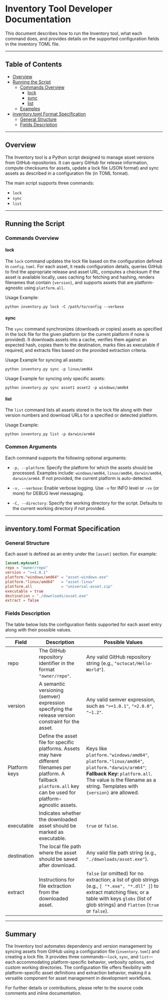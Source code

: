 # Inventory Tool Developer Documentation

This document describes how to run the Inventory tool, what each command does, and provides details on the supported configuration fields in the inventory TOML file.

---

## Table of Contents

- [Overview](#overview)
- [Running the Script](#running-the-script)
  - [Commands Overview](#commands-overview)
    - [lock](#lock)
    - [sync](#sync)
    - [list](#list)
  - [Examples](#examples)
- [inventory.toml Format Specification](#inventorytoml-format-specification)
  - [General Structure](#general-structure)
  - [Fields Description](#fields-description)

---

## Overview

The Inventory tool is a Python script designed to manage asset versions from GitHub repositories. It can query GitHub for release information, compute checksums for assets, update a lock file (JSON format) and sync assets as described in a configuration file (in TOML format).

The main script supports three commands:
- `lock`
- `sync`
- `list`

---

## Running the Script

### Commands Overview

#### lock

The `lock` command updates the lock file based on the configuration defined in `config.toml`. For each asset, it reads configuration details, queries GitHub to find the appropriate release and asset URL, computes a checksum if the asset is available locally, uses caching for fetching and hashing, renders filenames that contain `{version}`, and supports assets that are platform-agnostic using `platform.all`.

Usage Example:
```
python inventory.py lock -C /path/to/config --verbose
```

#### sync

The `sync` command synchronizes (downloads or copies) assets as specified in the lock file for the given platform (or the current platform if none is provided). It downloads assets into a cache, verifies them against an expected hash, copies them to the destination, marks files as executable if required, and extracts files based on the provided extraction criteria.

Usage Example for syncing all assets:
```
python inventory.py sync -p linux/amd64
```
Usage Example for syncing only specific assets:
```
python inventory.py sync asset1 asset2 -p windows/amd64
```

#### list

The `list` command lists all assets stored in the lock file along with their version numbers and download URLs for a specified or detected platform.

Usage Example:
```
python inventory.py list -p darwin/arm64
```

### Common Arguments

Each command supports the following optional arguments:

- `-p, --platform`:
  Specify the platform for which the assets should be processed. Examples include:
  `windows/amd64`, `linux/amd64`, `darwin/amd64`, `darwin/arm64`.
  If not provided, the current platform is auto-detected.

- `-v, --verbose`:
  Enable verbose logging. Use `-v` for INFO level or `-vv` (or more) for DEBUG level messaging.

- `-C, --directory`:
  Specify the working directory for the script. Defaults to the current working directory if not provided.

---

## inventory.toml Format Specification

### General Structure

Each asset is defined as an entry under the `[asset]` section. For example:

```toml
[asset.myAsset]
repo = "owner/repo"
version = ">=1.0.1"
platform."windows/amd64" = "asset-windows.exe"
platform."linux/amd64"   = "asset-linux"
platform.all             = "universal-asset.zip"
executable = true
destination = "./downloads/asset.exe"
extract = false
```

### Fields Description

The table below lists the configuration fields supported for each asset entry along with their possible values.

| Field         | Description                                                                                                                                                      | Possible Values                                                                                                                                                                                                         |
|---------------|------------------------------------------------------------------------------------------------------------------------------------------------------------------|-------------------------------------------------------------------------------------------------------------------------------------------------------------------------------------------------------------------------|
| repo          | The GitHub repository identifier in the format `"owner/repo"`.                                                                                                   | Any valid GitHub repository string (e.g., `"octocat/Hello-World"`).                                                                                                        |
| version       | A semantic versioning (semver) expression specifying the release version constraint for the asset.                                                               | Any valid semver expression, such as `">=1.0.1"`, `"=2.0.0"`, `"~1.2"`.                                                                                                     |
| Platform keys | Define the asset file for specific platforms. Assets may have different filenames per platform. A fallback `platform.all` key can be used for platform-agnostic assets. | Keys like `platform."windows/amd64"`, `platform."linux/amd64"`, `platform."darwin/arm64"`; **Fallback Key:** `platform.all`. The value is the filename as a string. Templates with `{version}` are allowed. |
| executable    | Indicates whether the downloaded asset should be marked as executable.                                                                                           | `true` or `false`.                                                                                                                                                                                                     |
| destination   | The local file path where the asset should be saved after download.                                                                                              | Any valid file path string (e.g., `"./downloads/asset.exe"`).                                                                                                                                                           |
| extract       | Instructions for file extraction from the downloaded asset.                                                                                                    | `false` (or omitted) for no extraction; a list of glob strings (e.g., `[ "*.exe", "*.dll" ]`) to extract matching files; or a table with keys `globs` (list of glob strings) and `flatten` (`true` or `false`).  |

---

## Summary

The Inventory tool automates dependency and version management by syncing assets from GitHub using a configuration file (`inventory.toml`) and creating a lock file. It provides three commands—`lock`, `sync`, and `list`—each accommodating platform-specific behavior, verbosity options, and custom working directories. The configuration file offers flexibility with platform-specific asset definitions and extraction behavior, making it a versatile component for asset management in development workflows.

For further details or contributions, please refer to the source code comments and inline documentation.
